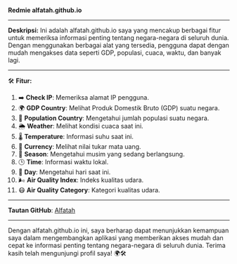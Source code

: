 **Redmie alfatah.github.io**

---

**Deskripsi:**
Ini adalah alfatah.github.io saya yang mencakup berbagai fitur untuk memeriksa informasi penting tentang negara-negara di seluruh dunia. Dengan menggunakan berbagai alat yang tersedia, pengguna dapat dengan mudah mengakses data seperti GDP, populasi, cuaca, waktu, dan banyak lagi.

---

🛠️ **Fitur:**

1. ➡️ **Check IP**: Memeriksa alamat IP pengguna.
2. 🌍 **GDP Country**: Melihat Produk Domestik Bruto (GDP) suatu negara.
3. 👥 **Population Country**: Mengetahui jumlah populasi suatu negara.
4. 🌦️ **Weather**: Melihat kondisi cuaca saat ini.
5. 🌡️ **Temperature**: Informasi suhu saat ini.
6. 💱 **Currency**: Melihat nilai tukar mata uang.
7. 🌸 **Season**: Mengetahui musim yang sedang berlangsung.
8. 🕒 **Time**: Informasi waktu lokal.
9. 📅 **Day**: Mengetahui hari saat ini.
10. 🌬️ **Air Quality Index**: Indeks kualitas udara.
11. 😷 **Air Quality Category**: Kategori kualitas udara.

---

**Tautan GitHub**: [Alfatah](alfatah.github.io)

---

Dengan alfatah.github.io ini, saya berharap dapat menunjukkan kemampuan saya dalam mengembangkan aplikasi yang memberikan akses mudah dan cepat ke informasi penting tentang negara-negara di seluruh dunia. Terima kasih telah mengunjungi profil saya! 🌍🛠️
